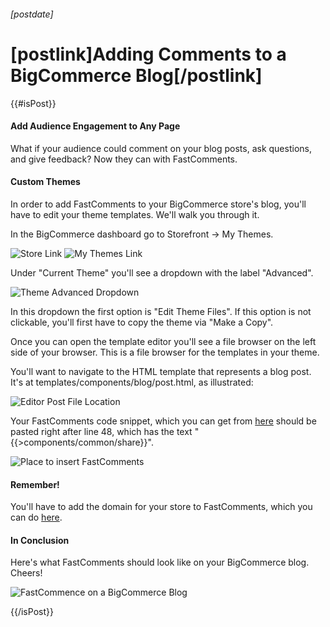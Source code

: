 ###### [postdate]
# [postlink]Adding Comments to a BigCommerce Blog[/postlink]

{{#isPost}}

#### Add Audience Engagement to Any Page
What if your audience could comment on your blog posts, ask questions, and give feedback? Now they can with FastComments.

#### Custom Themes
In order to add FastComments to your BigCommerce store's blog, you'll have to edit your theme templates. We'll walk you through it.

In the BigCommerce dashboard go to Storefront -> My Themes.

<div class="text-center">
    <img style="vertical-align: top;" src="images/fc-bigcommerce-store-link.png" alt="Store Link" title="Store Link" class="lozad" />
    <img style="vertical-align: top;" src="images/fc-bigcommerce-my-themes.png" alt="My Themes Link" title="My Themes Link" class="lozad" />
</div>

Under "Current Theme" you'll see a dropdown with the label "Advanced".

<div class="text-center">
    <img src="images/fc-bigcommerce-advanced-dropdown.png" alt="Theme Advanced Dropdown" title="Theme Advanced Dropdown" class="lozad" />
</div>

In this dropdown the first option is "Edit Theme Files". If this option is not clickable, you'll first have to copy the theme via "Make a Copy".

Once you can open the template editor you'll see a file browser on the left side of your browser. This is a file browser for the templates in your theme.

You'll want to navigate to the HTML template that represents a blog post. It's at templates/components/blog/post.html, as illustrated:

<div class="text-center">
    <img src="images/fc-bigcommerce-editor-post-file.png" alt="Editor Post File Location" title="Editor Post File Location" class="lozad" />
</div>

Your FastComments code snippet, which you can get from <a href="https://fastcomments.com/auth/my-account/get-acct-code" target="_blank">here</a> should be pasted right after line 48, which has the text "&#123;{>components/common/share}&#125;".

<div class="text-center">
    <img src="images/fc-bigcommerce-blog-post-script-location.png" alt="Place to insert FastComments" title="Place to insert FastComments" class="lozad" />
</div>

#### Remember!
You'll have to add the domain for your store to FastComments, which you can do <a href="https://fastcomments.com/auth/my-account/configure-domains" target="_blank">here</a>.

#### In Conclusion
Here's what FastComments should look like on your BigCommerce blog. Cheers!

<div class="text-center">
    <img src="images/fc-bigcommerce-blog-post-example.png" alt="FastCommence on a BigCommerce Blog" title="FastCommence on a BigCommerce Blog" class="lozad" />
</div>

{{/isPost}}
